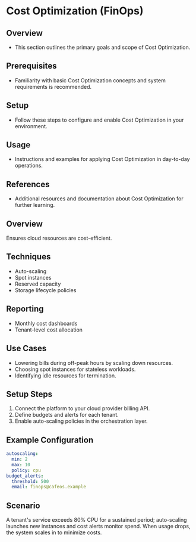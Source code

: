 # Cost Optimization (FinOps)

## Overview
- This section outlines the primary goals and scope of Cost Optimization.

## Prerequisites
- Familiarity with basic Cost Optimization concepts and system requirements is recommended.

## Setup
- Follow these steps to configure and enable Cost Optimization in your environment.

## Usage
- Instructions and examples for applying Cost Optimization in day-to-day operations.

## References
- Additional resources and documentation about Cost Optimization for further learning.


## Overview
Ensures cloud resources are cost-efficient.

## Techniques
- Auto-scaling
- Spot instances
- Reserved capacity
- Storage lifecycle policies

## Reporting
- Monthly cost dashboards
- Tenant-level cost allocation

## Use Cases
- Lowering bills during off-peak hours by scaling down resources.
- Choosing spot instances for stateless workloads.
- Identifying idle resources for termination.

## Setup Steps
1. Connect the platform to your cloud provider billing API.
2. Define budgets and alerts for each tenant.
3. Enable auto-scaling policies in the orchestration layer.

## Example Configuration
```yaml
autoscaling:
  min: 2
  max: 10
  policy: cpu
budget_alerts:
  threshold: 500
  email: finops@cafeos.example
```

## Scenario
A tenant's service exceeds 80% CPU for a sustained period; auto-scaling launches new instances and cost alerts monitor spend.
When usage drops, the system scales in to minimize costs.
